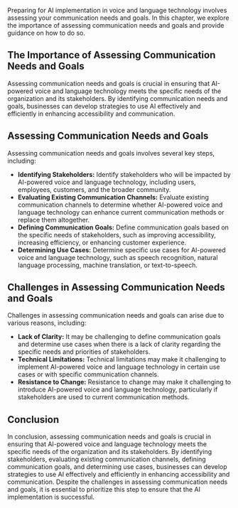
Preparing for AI implementation in voice and language technology involves assessing your communication needs and goals. In this chapter, we explore the importance of assessing communication needs and goals and provide guidance on how to do so.

The Importance of Assessing Communication Needs and Goals
---------------------------------------------------------

Assessing communication needs and goals is crucial in ensuring that AI-powered voice and language technology meets the specific needs of the organization and its stakeholders. By identifying communication needs and goals, businesses can develop strategies to use AI effectively and efficiently in enhancing accessibility and communication.

Assessing Communication Needs and Goals
---------------------------------------

Assessing communication needs and goals involves several key steps, including:

* **Identifying Stakeholders:** Identify stakeholders who will be impacted by AI-powered voice and language technology, including users, employees, customers, and the broader community.
* **Evaluating Existing Communication Channels:** Evaluate existing communication channels to determine whether AI-powered voice and language technology can enhance current communication methods or replace them altogether.
* **Defining Communication Goals:** Define communication goals based on the specific needs of stakeholders, such as improving accessibility, increasing efficiency, or enhancing customer experience.
* **Determining Use Cases:** Determine specific use cases for AI-powered voice and language technology, such as speech recognition, natural language processing, machine translation, or text-to-speech.

Challenges in Assessing Communication Needs and Goals
-----------------------------------------------------

Challenges in assessing communication needs and goals can arise due to various reasons, including:

* **Lack of Clarity:** It may be challenging to define communication goals and determine use cases when there is a lack of clarity regarding the specific needs and priorities of stakeholders.
* **Technical Limitations:** Technical limitations may make it challenging to implement AI-powered voice and language technology in certain use cases or with specific communication channels.
* **Resistance to Change:** Resistance to change may make it challenging to introduce AI-powered voice and language technology, particularly if stakeholders are used to current communication methods.

Conclusion
----------

In conclusion, assessing communication needs and goals is crucial in ensuring that AI-powered voice and language technology meets the specific needs of the organization and its stakeholders. By identifying stakeholders, evaluating existing communication channels, defining communication goals, and determining use cases, businesses can develop strategies to use AI effectively and efficiently in enhancing accessibility and communication. Despite the challenges in assessing communication needs and goals, it is essential to prioritize this step to ensure that the AI implementation is successful.
